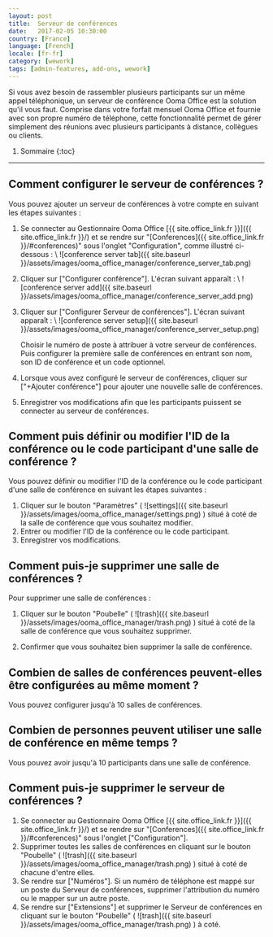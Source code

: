 ```yaml
---
layout: post
title:  Serveur de conférences
date:   2017-02-05 10:30:00
country: [France]
language: [French]
locale: [fr-fr]
category: [wework]
tags: [admin-features, add-ons, wework]
---
```


Si vous avez besoin de rassembler plusieurs participants sur un même appel téléphonique, un serveur de conférence Ooma Office est la solution qu'il vous faut. Comprise dans votre forfait mensuel Ooma Office et fournie avec son propre numéro de téléphone, cette fonctionnalité permet de gérer simplement des réunions avec plusieurs participants à distance, collègues ou clients.

1. Sommaire
{:toc}
* * *

## Comment configurer le serveur de conférences ?

Vous pouvez ajouter un serveur de conférences à votre compte en suivant les étapes suivantes :

1. Se connecter au Gestionnaire Ooma Office [{{ site.office_link.fr }}]({{ site.office_link.fr }}/) et se rendre sur "[Conferences]({{ site.office_link.fr }}/#conferences)" sous l'onglet "Configuration", comme illustré ci-dessous : \\
   ![conference server tab]({{ site.baseurl }}/assets/images/ooma_office_manager/conference_server_tab.png)

2. Cliquer sur ["Configurer conférence"]. L'écran suivant apparaît : \\
   ![conference server add]({{ site.baseurl }}/assets/images/ooma_office_manager/conference_server_add.png)

3. Cliquer sur ["Configurer Serveur de conférences"]. L'écran suivant apparaît : \\
   ![conference server setup]({{ site.baseurl }}/assets/images/ooma_office_manager/conference_server_setup.png)

   Choisir le numéro de poste à attribuer à votre serveur de conférences. Puis configurer la première salle de conférences en entrant son nom, son ID de conférence et un code optionnel.

4. Lorsque vous avez configuré le serveur de conférences, cliquer sur ["+Ajouter conférence"] pour ajouter une nouvelle salle de conférences.
5. Enregistrer vos modifications afin que les participants puissent se connecter au serveur de conférences.

## Comment puis définir ou modifier l'ID de la conférence ou le code participant d'une salle de conférence ?

Vous pouvez définir ou modifier l'ID de la conférence ou le code participant d'une salle de conférence en suivant les étapes suivantes :

1. Cliquer sur le bouton "Paramètres" ( ![settings]({{ site.baseurl }}/assets/images/ooma_office_manager/settings.png) ) situé à coté de la salle de conférence que vous souhaitez modifier.
2. Entrer ou modifier l'ID de la conférence ou le code participant.
3. Enregistrer vos modifications.

## Comment puis-je supprimer une salle de conférences ?

Pour supprimer une salle de conférences :

1. Cliquer sur le bouton "Poubelle" ( ![trash]({{ site.baseurl }}/assets/images/ooma_office_manager/trash.png) ) situé à coté de la salle de conférence que vous souhaitez supprimer.

2. Confirmer que vous souhaitez bien supprimer la salle de conférence.

## Combien de salles de conférences peuvent-elles être configurées au même moment ?

Vous pouvez configurer jusqu'à 10 salles de conférences.

## Combien de personnes peuvent utiliser une salle de conférence en même temps ?

Vous pouvez avoir jusqu'à 10 participants dans une salle de conférence.

## Comment puis-je supprimer le serveur de conférences ?

1. Se connecter au Gestionnaire Ooma Office [{{ site.office_link.fr }}]({{ site.office_link.fr }}/) et se rendre sur "[Conferences]({{ site.office_link.fr }}/#conferences)" sous l'onglet ["Configuration"].
2. Supprimer toutes les salles de conférences en cliquant sur le bouton "Poubelle" ( ![trash]({{ site.baseurl }}/assets/images/ooma_office_manager/trash.png) ) situé à coté de chacune d'entre elles.
3. Se rendre sur ["Numéros"]. Si un numéro de téléphone est mappé sur un poste du Serveur de conférences, supprimer l'attribution du numéro ou le mapper sur un autre poste.
4. Se rendre sur ["Extensions"] et supprimer le Serveur de conférences en cliquant sur le bouton "Poubelle" ( ![trash]({{ site.baseurl }}/assets/images/ooma_office_manager/trash.png) ) à coté.